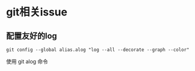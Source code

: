 git相关issue
===

配置友好的log
---

    git config --global alias.alog "log --all --decorate --graph --color" 

使用 git alog 命令
